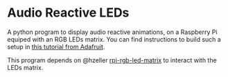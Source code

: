 # Audio Reactive LEDs
A python program to display audio reactive animations, on a Raspberry Pi equiped with an RGB LEDs matrix. You can find instructions to build such a setup in [this tutorial from Adafruit](https://learn.adafruit.com/adafruit-rgb-matrix-plus-real-time-clock-hat-for-raspberry-pi).

This program depends on @hzeller [rpi-rgb-led-matrix](https://github.com/hzeller/rpi-rgb-led-matrix) to interact with the LEDs matrix.